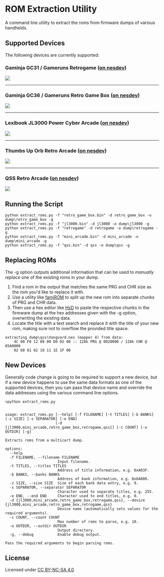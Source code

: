 # ROM Extraction Utility
A command line utility to extract the roms from firmware dumps of various handhelds.

## Supported Devices
The following devices are currently supported:

### Gaminja GC31 / Gameruns Retrogame ([on nesdev](https://forums.nesdev.org/viewtopic.php?p=298744#p298744))
![](images/gaminja_gc31.jpg)

---

### Gaminja GC36 / Gameruns Retro Game Box ([on nesdev](https://forums.nesdev.org/viewtopic.php?p=298602#p298602))
![](images/gaminja_gc36.jpg)

---

### Lexibook JL3000 Power Cyber Arcade ([on nesdev](https://forums.nesdev.org/viewtopic.php?p=265765&hilit=dump#p265765))
![](images/lexibook_jl3000.jpg)

---

### Thumbs Up Orb Retro Arcade ([on nesdev](https://forums.nesdev.org/viewtopic.php?p=284160#p284160))
![](images/thumbs_up_orb_mini_arcade.jpg)

---

### QSS Retro Arcade ([on nesdev](https://forums.nesdev.org/viewtopic.php?p=300556#p300556))
![](images/qss_retro_arcade.jpg)

## Running the Script
```
python extract_roms.py -f "retro_game_box.bin" -d retro_game_box -o dump\retro_game_box -g
python extract_roms.py -f "jl3000.bin" -d jl3000 -o dump\jl3000 -g
python extract_roms.py -f "retrogame" -d retrogame -o dump\retrogame -g
python extract_roms.py -f "mini_arcade.bin" -d mini_arcade -o dump\mini_arcade -g
python extract_roms.py -f "qss.bin" -d qss -o dump\qss -g
```

## Replacing ROMs

The -g option outputs additional information that can be used to _manually replace_ one of the existing roms in your dump.

1. Find a rom in the output that matches the same PRG and CHR size as the rom you'd like to replace it with.
2. Use a utility like [famiROM](https://gbatemp.net/download/famirom-2019-01-13.37661/download) to split up the new rom into separate chunks of PRG and CHR data.
3. Then use a hex editor like [HxD](https://mh-nexus.de/en/downloads.php?product=HxD20) to paste the respective chunks in the firmware dump at the hex addresses given with the -g option, overwriting the existing data.
4. Locate the title with a text search and replace it with the title of your new rom, making sure not to overflow the provided title space.

```
extracting dump\qss\Vangvard.nes (mapper 4) from data:
    4C 00 F0 12 08 00 D0 02 00 :: 128k PRG @ 0020000 / 128k CHR @ 05A0000
    02 60 81 02 10 11 1E 1F 00
```


## New Devices

Generally code change is going to be required to support a new device, but if a new device happens to use the same data formats as one of the supported devices, then you can pass that device name and override the data addresses using the various command line options.

```
>python extract_roms.py


usage: extract_roms.py [--help] [-f FILENAME] [-t TITLES] [-b BANKS] [-z SIZE] [-s SEPARATOR] [-e END]
                       [-d {jl3000,mini_arcade,retro_game_box,retrogame,qss}] [-c COUNT] [-o OUTDIR] [-g]

Extracts roms from a multicart dump.

options:
  --help
  -f FILENAME, --filename FILENAME
                        Input filename.
  -t TITLES, --titles TITLES
                        Address of title information, e.g. 0xA03F.
  -b BANKS, --banks BANKS
                        Address of bank information, e.g. 0x6A000.
  -z SIZE, --size SIZE  Size of each bank data entry, e.g. 9.
  -s SEPARATOR, --separator SEPARATOR
                        Character used to separate titles, e.g. 255.
  -e END, --end END     Character used to end titles, e.g. 0.
  -d {jl3000,mini_arcade,retro_game_box,retrogame,qss}, --device {jl3000,mini_arcade,retro_game_box,retrogame,qss}
                        Device name (automatically sets values for the required arguments).
  -c COUNT, --count COUNT
                        Max number of roms to parse, e.g. 10.
  -o OUTDIR, --outdir OUTDIR
                        Output directory.
  -g, --debug           Enable debug output.

Pass the required arguments to begin parsing roms.
```

## License
Licensed under [CC BY-NC-SA 4.0](https://creativecommons.org/licenses/by-nc-sa/4.0/deed.en).
